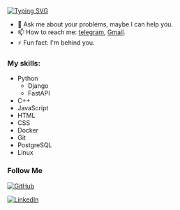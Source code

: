 
<!--
**VasiliyKletkin/VasiliyKletkin** is a ✨ _special_ ✨ repository because its `README.md` (this file) appears on your GitHub profile.

Here are some ideas to get you started:

- 🔭 I’m currently working on ...
- 🌱 I’m currently learning ...
- 👯 I’m looking to collaborate on ...
- 🤔 I’m looking for help with ...
- 💬 Ask me about ...
- 📫 How to reach me: ...
- 😄 Pronouns: ...
- ⚡ Fun fact: ...
-->
[![Typing SVG](https://readme-typing-svg.demolab.com?font=Fira+Code&size=30&pause=1000&color=B5F2F7&width=435&lines=Hi%2C+I%E2%80%99m++Vasilii+Kletkin;Backend+Developer)](https://git.io/typing-svg)
- 💬 Ask me about your problems, maybe I can help you.
- 📫 How to reach me: [telegram](https://t.me/vasiliikletkin), [Gmail](kletkinvasilii@gmail.com).
- ⚡ Fun fact: I'm behind you.


### My skills:
- Python
  - Django
  - FastAPI
- C++
- JavaScript
- HTML
- CSS
- Docker
- Git
- PostgreSQL
- Linux


### Follow Me
[![GitHub](https://img.shields.io/badge/GitHub-black?style=for-the-badge&logo=github&logoColor=ffffff)](https://github.com/VasiliiKletkin)
<!--[![Instagram](https://img.shields.io/badge/Instagram-black?style=for-the-badge&logo=instagram&logoColor=6041b2)]()-->
[![LinkedIn](https://img.shields.io/badge/LinkedIn-black?style=for-the-badge&logo=linkedin&logoColor=0a66c2)](https://www.linkedin.com/in/vasilii-kletkin-045865253/)

